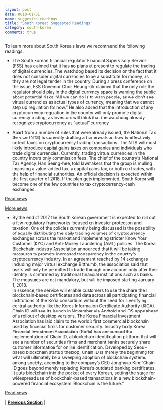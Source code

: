 ```yaml
---
layout: post
date: 0010-01-01
name: suggested-readings
title: "South Korea: Suggested Readings"
category: south-korea
comments: true
---
```


To learn more about South Korea's laws we recommend the following readings: 

  - The South Korean financial regulator Financial Supervisory Service (FSS) has claimed that it has no plans at present to regulate the trading of digital currencies. The watchdog based its decision on the fact that it does not consider digital currencies to be a substitute for money, as they are not legal tender in the country. During a press conference on the issue, FSS Governor Choe Heung-sik claimed that the only role the regulator should play in the digital currency space is warning the public about potential risks:
“All we can do is to warn people, as we don’t see virtual currencies as actual types of currency, meaning that we cannot step up regulation for now.” He also added that the introduction of any cryptocurrency regulation in the country will only promote digital currency trading, as investors will think that the watchdog already recognizes cryptocurrency as “actual” currency.

  - Apart from a number of rules that were already issued, the National Tax Service (NTS) is currently drafting a framework on how to effectively collect taxes on cryptocurrency trading transactions. The NTS will most likely introduce capital gains taxes on companies and individuals who trade digital currencies. Currently, trading virtual currencies in the country incurs only commission fees. The chief of the country’s National Tax Agency, Han Seung-hee, told lawmakers that the group is mulling imposing a value-added tax, a capital gains tax, or both on trades, with the help of financial authorities. An official decision is expected within the first quarter of 2018. If the plan gets implemented, South Korea will become one of the few countries to tax cryptocurrency-cash exchanges.
  
[Read news](https://cointelegraph.com/news/south-korea-fss-cryptocurrency-not-actual-currency-should-not-be-regulated)

[More news](http://www.businesskorea.co.kr/english/news/money/20007-taxation-crytocurrency-korean-govt-impose-income-taxes-virtual-currency)
  - By the end of 2017 the South Korean government is expected to roll out a few regulatory frameworks focused on investor protection and taxation. One of the policies currently being discussed is the possibility of equally distributing the daily trading volumes of cryptocurrency exchanges across the market and implementing stricter Know Your Customer (KYC) and Anti-Money Laundering (AML) policies.
The Korea Blockchain Industry Association announced that it will be taking measures to promote increased transparency in the country’s cryptocurrency industry. In an agreement reached by 14 exchanges including major virtual exchange Bitthumb, the association said that users will only be permitted to trade through one account only after their identity is confirmed by traditional financial institutions such as banks. The measures are not mandatory, but will be imposed starting January 1, 2018.  
In essence, the service will enable customers to use the share their blockchain-based certificates and data across all participating financial institutions of the Kofia consortium without the need for a verifying central authority like the Korea Information Certificate Authority (KICA). Chain ID will see its launch in November via Android and iOS apps ahead of a rollout of desktop versions. The Korea Financial Investment Association has laid claim to the world’s first commercial blockchain used by financial firms for customer security. Industry body Korea Financial Investment Association (Kofia) has announced the implementation of Chain ID, a blockchain identification platform that will see a number of securities firms and merchant banks securely share customer information for online identification. Developed by Seoul-based blockchain startup theloop, Chain ID is merely the beginning for what will ultimately be a sweeping adoption of blockchain systems among society, according to the company’s CEO Jonghyup Kim:“Chain ID goes beyond merely replacing Korea’s outdated banking certificates. It puts blockchain into the pocket of every Korean, setting the stage for widespread use of blockchain-based transactions in a new blockchain-powered financial ecosystem. Blockchain is the future.”

[Read news](https://www.cnbc.com/2017/12/14/bitcoin-south-korea-bitthumb-plans-cryptocurrency-trading-changes.html)


| **[Previous Section]( https://neo-project.github.io/global-blockchain-compliance-hub//south-korea/south-korea-nullify-smart-contracts.html)** |
